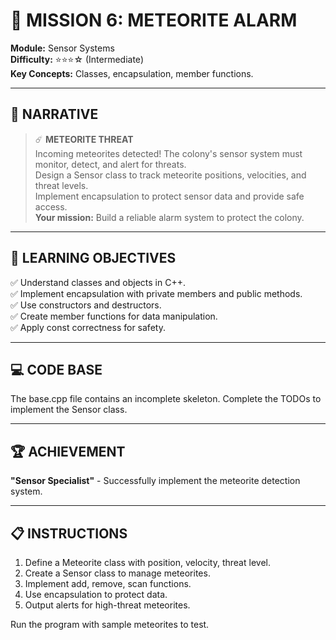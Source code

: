 # 🚀 MISSION 6: METEORITE ALARM
**Module:** Sensor Systems  
**Difficulty:** ⭐⭐⭐☆ (Intermediate)  
**Key Concepts:** Classes, encapsulation, member functions.

---

## 📖 NARRATIVE
> ☄️ **METEORITE THREAT**  
> Incoming meteorites detected! The colony's sensor system must monitor, detect, and alert for threats.  
> Design a Sensor class to track meteorite positions, velocities, and threat levels.  
> Implement encapsulation to protect sensor data and provide safe access.  
> **Your mission:** Build a reliable alarm system to protect the colony.

---

## 🎯 LEARNING OBJECTIVES
✅ Understand classes and objects in C++.  
✅ Implement encapsulation with private members and public methods.  
✅ Use constructors and destructors.  
✅ Create member functions for data manipulation.  
✅ Apply const correctness for safety.

---

## 💻 CODE BASE
The base.cpp file contains an incomplete skeleton. Complete the TODOs to implement the Sensor class.

---

## 🏆 ACHIEVEMENT
**"Sensor Specialist"** - Successfully implement the meteorite detection system.

---

## 📋 INSTRUCTIONS
1. Define a Meteorite class with position, velocity, threat level.
2. Create a Sensor class to manage meteorites.
3. Implement add, remove, scan functions.
4. Use encapsulation to protect data.
5. Output alerts for high-threat meteorites.

Run the program with sample meteorites to test.
